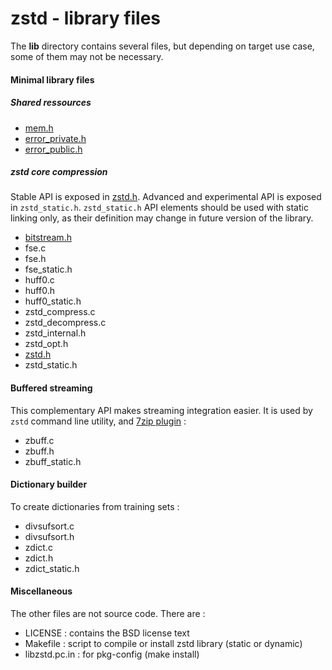 zstd - library files
================================

The __lib__ directory contains several files, but depending on target use case, some of them may not be necessary.

#### Minimal library files

##### Shared ressources

- [mem.h](mem.h)
- [error_private.h](error_private.h)
- [error_public.h](error_public.h)

##### zstd core compression

Stable API is exposed in [zstd.h].
Advanced and experimental API is exposed in `zstd_static.h`.
`zstd_static.h` API elements should be used with static linking only,
as their definition may change in future version of the library.

- [bitstream.h](bitstream.h)
- fse.c
- fse.h
- fse_static.h
- huff0.c
- huff0.h
- huff0_static.h
- zstd_compress.c
- zstd_decompress.c
- zstd_internal.h
- zstd_opt.h
- [zstd.h]
- zstd_static.h

[zstd.h]: zstd.h

#### Buffered streaming

This complementary API makes streaming integration easier.
It is used by `zstd` command line utility, and [7zip plugin](http://mcmilk.de/projects/7-Zip-ZStd) :

- zbuff.c
- zbuff.h
- zbuff_static.h

#### Dictionary builder

To create dictionaries from training sets :

- divsufsort.c
- divsufsort.h
- zdict.c
- zdict.h
- zdict_static.h

#### Miscellaneous

The other files are not source code. There are :

 - LICENSE : contains the BSD license text
 - Makefile : script to compile or install zstd library (static or dynamic)
 - libzstd.pc.in : for pkg-config (make install)

